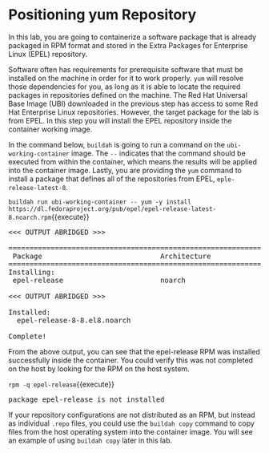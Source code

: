 # Positioning yum Repository

In this lab, you are going to containerize a software package that is already
packaged in RPM format and stored in the Extra Packages for Enterprise Linux
(EPEL) repository.

Software often has requirements for prerequisite software that must be installed
on the machine in order for it to work properly.  `yum` will resolve those
dependencies for you, as long as it is able to locate the required packages in
repositories defined on the machine.  The Red Hat Universal Base Image (UBI)
downloaded in the previous step has access to some Red Hat Enterprise Linux
repositories.  However, the target package for the lab is from EPEL.  In
this step you will install the EPEL repository inside the container working
image.

In the command below, `buildah` is going to run a command on the 
`ubi-working-container` image.  The `--` indicates that the command should be
executed from within the container, which means the results will be applied into
the container image.  Lastly, you are providing the `yum` command to install a
package that defines all of the repositories from EPEL, `eple-release-latest-8`.

`buildah run ubi-working-container -- yum -y install https://dl.fedoraproject.org/pub/epel/epel-release-latest-8.noarch.rpm`{{execute}}

<pre class="file">
<<< OUTPUT ABRIDGED >>>

==========================================================================================================================================
 Package                            Architecture                 Version                         Repository                          Size
==========================================================================================================================================
Installing:
 epel-release                       noarch                       8-8.el8                         @commandline                        22 k

<<< OUTPUT ABRIDGED >>>

Installed:
  epel-release-8-8.el8.noarch

Complete!
</pre>

From the above output, you can see that the epel-release RPM was installed
successfully inside the container.  You could verify this was not completed
on the host by looking for the RPM on the host system. 

`rpm -q epel-release`{{execute}}

<pre class="file">
package epel-release is not installed
</pre>

If your repository configurations are not distributed as an RPM, but instead as
individual `.repo` files, you could use the `buildah copy` command to copy
files from the host operating system into the container image.  You will see
an example of using `buildah copy` later in this lab.

